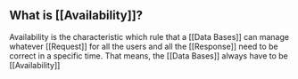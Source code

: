 
## What is [[Availability]]?

Availability is the characteristic which rule that a [[Data Bases]] can manage whatever [[Request]] for all the users and all the [[Response]] need to be correct in a specific time.  That means, the [[Data Bases]] always have to be [[Availability]]

